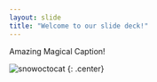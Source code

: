 ```yaml
---
layout: slide
title: "Welcome to our slide deck!"
---
```


Amazing Magical Caption!

![snowoctocat](https://octodex.github.com/images/snowoctocat.png)
{: .center}
